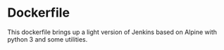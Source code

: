 # Dockerfile
This dockerfile brings up a light version of Jenkins based on Alpine with python 3 and some utilities.

